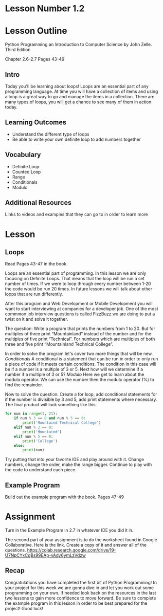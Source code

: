 # Lesson Number 1.2

# Lesson Outline #

Python Programming an Introduction to Computer Science by John Zelle. Third Edition

Chapter 2.6-2.7 Pages 43-49

## Intro ##

Today you'll be learning about loops! Loops are an essential part of any programming language. At time you will have a collection of items and using a loop is a great way to go and manage the items in a collection. There are many types of loops, you will get a chance to see many of them in action today.

## Learning Outcomes ##

- Understand the different type of loops 
- Be able to write your own definite loop to add numbers together

## Vocabulary ##

- Definite Loop
- Counted Loop
- Range
- Conditionals
- Modulo


## Additional Resources ##

Links to videos and examples that they can go to in order to learn more

# Lesson #

## Loops ##

Read Pages 43-47 in the book.

Loops are an essential part of programming. In this lesson we are only focusing on Definite Loops. That means that the loop will be run a set number of times. If we were to loop through every number between 1-20 the code would be run 20 times. In future lessons we will talk about other loops that are run differently.

After this program and Web Development or Mobile Development you will want to start interviewing at companies for a developer job. One of the most commmon job interview questions is called FizzBuzz we are doing to put a twist on it and solve it together.

The question: Write a program that prints the numbers from 1 to 20. But for multiples of three print “Mountainland” instead of the number and for the multiples of five print “Technical”. For numbers which are multiples of both three and five print “Mountainland Technical College”.

In order to solve the program let's cover two more things that will be new. *Conditionals* A conditional is a statement that can be run in order to only run a piece of code if it meets certain conditions. The condition in this case will be if a number is a multiple of 3 or 5.
Next how will we determine if a number if a multiple of 3 or 5? *Modulo* Here we get to learn about the modulo operator. We can use the number then the modulo operator (%) to find the remainder. 

Now to solve the question. Create a for loop, add conditional statements for if the number is divisible by 3 and 5, add print statements where necessary. The final product will look something like this:
```python
for num in range(1, 21):
    if num % 3 == 0 and num % 5 == 0:
        print('Mountaind Technical College')
    elif num % 3 == 0:
        print('Mountaind')
    elif num % 5 == 0:
        print('College')
    else:
        print(num)
```

Try putting that into your favorite IDE and play around with it. Change numbers, change the order, make the range bigger. Continue to play with the code to understand each piece. 

## Example Program ##

Build out the example program with the book. Pages 47-49

# Assignment #

Turn in the Example Program in 2.7 in whatever IDE you did it in.

The second part of your assignment is to do the worksheet found in Google Collaborative. Here is the link. Create a copy of it and answer all of the questions. https://colab.research.google.com/drive/19-U7NpCYxCgBs99EAp-vAdy6ymLzVdzw

## Recap ##

Congratulations you have completed the first bit of Python Programming! In your project for this week we are gonna dive in and let you work out some programming on your own. If needed look back on the resources in the last two lessons to gain more confidence to move forward. Be sure to complete the example program in this lesson in order to be best prepared for the project! Good luck!
